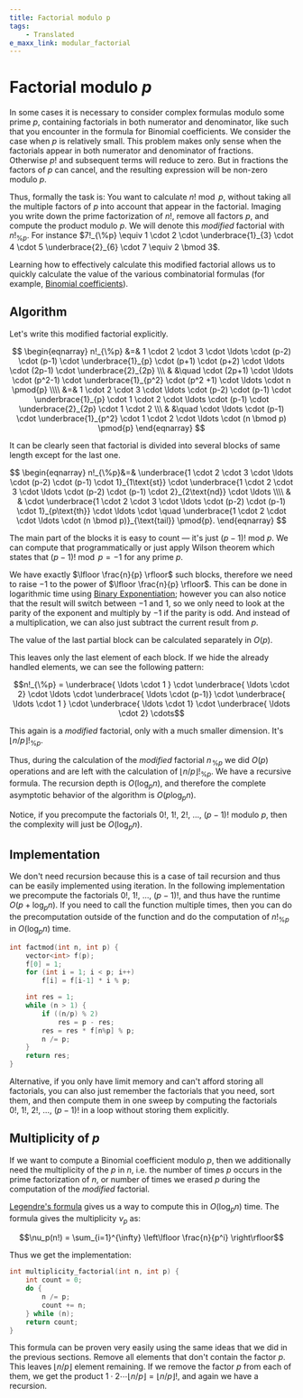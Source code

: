 ```yaml
---
title: Factorial modulo p
tags:
    - Translated
e_maxx_link: modular_factorial
---
```


# Factorial modulo $p$

In some cases it is necessary to consider complex formulas modulo some prime $p$, containing factorials in both numerator and denominator, like such that you encounter in the formula for Binomial coefficients. We consider the case when $p$ is relatively small. This problem makes only sense when the factorials appear in both numerator and denominator of fractions. Otherwise $p!$ and subsequent terms will reduce to zero. But in fractions the factors of $p$ can cancel, and the resulting expression will be non-zero modulo $p$.

Thus, formally the task is: You want to calculate $n! \bmod p$, without taking all the multiple factors of $p$ into account that appear in the factorial. Imaging you write down the prime factorization of $n!$, remove all factors $p$, and compute the product modulo $p$. We will denote this _modified_ factorial with $n!_{\%p}$. For instance $7!_{\%p} \equiv 1 \cdot 2 \cdot \underbrace{1}_{3} \cdot 4 \cdot 5 \underbrace{2}_{6} \cdot 7 \equiv 2 \bmod 3$.

Learning how to effectively calculate this modified factorial allows us to quickly calculate the value of the various combinatorial formulas (for example, [Binomial coefficients](../combinatorics/binomial-coefficients.md)).

## Algorithm

Let's write this modified factorial explicitly.

$$
\begin{eqnarray}
n!_{\%p} &=& 1 \cdot 2 \cdot 3 \cdot \ldots \cdot (p-2) \cdot (p-1) \cdot \underbrace{1}_{p} \cdot (p+1) \cdot (p+2) \cdot \ldots \cdot (2p-1) \cdot \underbrace{2}_{2p} \\\
 & &\quad \cdot (2p+1) \cdot \ldots \cdot (p^2-1) \cdot \underbrace{1}_{p^2} \cdot (p^2 +1) \cdot \ldots \cdot n \pmod{p} \\\\
&=& 1 \cdot 2 \cdot 3 \cdot \ldots \cdot (p-2) \cdot (p-1) \cdot \underbrace{1}_{p} \cdot 1 \cdot 2 \cdot \ldots \cdot (p-1) \cdot \underbrace{2}_{2p} \cdot 1 \cdot 2 \\\
& &\quad \cdot \ldots \cdot (p-1) \cdot \underbrace{1}_{p^2} \cdot 1 \cdot 2 \cdot \ldots \cdot (n \bmod p) \pmod{p}
\end{eqnarray}
$$

It can be clearly seen that factorial is divided into several blocks of same length except for the last one.

$$
\begin{eqnarray}
n!_{\%p}&=& \underbrace{1 \cdot 2 \cdot 3 \cdot \ldots \cdot (p-2) \cdot (p-1) \cdot 1}_{1\text{st}} \cdot \underbrace{1 \cdot 2 \cdot 3 \cdot \ldots \cdot (p-2) \cdot (p-1) \cdot 2}_{2\text{nd}} \cdot \ldots \\\\
& & \cdot \underbrace{1 \cdot 2 \cdot 3 \cdot \ldots \cdot (p-2) \cdot (p-1) \cdot 1}_{p\text{th}} \cdot \ldots \cdot \quad \underbrace{1 \cdot 2 \cdot \cdot \ldots \cdot (n \bmod p)}_{\text{tail}} \pmod{p}.
\end{eqnarray}
$$

The main part of the blocks it is easy to count — it's just $(p-1)!\ \mathrm{mod}\ p$. We can compute that programmatically or just apply Wilson theorem which states that $(p-1)! \bmod p = -1$ for any prime $p$.

We have exactly $\lfloor \frac{n}{p} \rfloor$ such blocks, therefore we need to raise $-1$ to the power of $\lfloor \frac{n}{p} \rfloor$. This can be done in logarithmic time using [Binary Exponentiation](binary-exp.md); however you can also notice that the result will switch between $-1$ and $1$, so we only need to look at the parity of the exponent and multiply by $-1$ if the parity is odd. And instead of a multiplication, we can also just subtract the current result from $p$.

The value of the last partial block can be calculated separately in $O(p)$.

This leaves only the last element of each block. If we hide the already handled elements, we can see the following pattern:

$$n!_{\%p} = \underbrace{ \ldots \cdot 1 } \cdot \underbrace{ \ldots \cdot 2} \cdot \ldots \cdot \underbrace{ \ldots \cdot (p-1)} \cdot \underbrace{ \ldots \cdot 1 } \cdot \underbrace{ \ldots \cdot 1} \cdot \underbrace{ \ldots \cdot 2} \cdots$$

This again is a _modified_ factorial, only with a much smaller dimension. It's $\lfloor n / p \rfloor !_{\%p}$.

Thus, during the calculation of the _modified_ factorial $n\!_{\%p}$ we did $O(p)$ operations and are left with the calculation of $\lfloor n / p \rfloor !_{\%p}$. We have a recursive formula. The recursion depth is $O(\log_p n)$, and therefore the complete asymptotic behavior of the algorithm is $O(p \log_p n)$.

Notice, if you precompute the factorials $0!,~ 1!,~ 2!,~ \dots,~ (p-1)!$ modulo $p$, then the complexity will just be $O(\log_p n)$.

## Implementation

We don't need recursion because this is a case of tail recursion and thus can be easily implemented using iteration. In the following implementation we precompute the factorials $0!,~ 1!,~ \dots,~ (p-1)!$, and thus have the runtime $O(p + \log_p n)$. If you need to call the function multiple times, then you can do the precomputation outside of the function and do the computation of $n!_{\%p}$ in $O(\log_p n)$ time.

```cpp
int factmod(int n, int p) {
    vector<int> f(p);
    f[0] = 1;
    for (int i = 1; i < p; i++)
        f[i] = f[i-1] * i % p;

    int res = 1;
    while (n > 1) {
        if ((n/p) % 2)
            res = p - res;
        res = res * f[n%p] % p;
        n /= p;
    }
    return res;
}
```

Alternative, if you only have limit memory and can't afford storing all factorials, you can also just remember the factorials that you need, sort them, and then compute them in one sweep by computing the factorials $0!,~ 1!,~ 2!,~ \dots,~ (p-1)!$ in a loop without storing them explicitly.

## Multiplicity of $p$

If we want to compute a Binomial coefficient modulo $p$, then we additionally need the multiplicity of the $p$ in $n$, i.e. the number of times $p$ occurs in the prime factorization of $n$, or number of times we erased $p$ during the computation of the _modified_ factorial.

[Legendre's formula](https://en.wikipedia.org/wiki/Legendre%27s_formula) gives us a way to compute this in $O(\log_p n)$ time. The formula gives the multiplicity $\nu_p$ as:

$$\nu_p(n!) = \sum_{i=1}^{\infty} \left\lfloor \frac{n}{p^i} \right\rfloor$$

Thus we get the implementation:

```cpp
int multiplicity_factorial(int n, int p) {
    int count = 0;
    do {
        n /= p;
        count += n;
    } while (n);
    return count;
}
```

This formula can be proven very easily using the same ideas that we did in the previous sections. Remove all elements that don't contain the factor $p$. This leaves $\lfloor n/p \rfloor$ element remaining. If we remove the factor $p$ from each of them, we get the product $1 \cdot 2 \cdots \lfloor n/p \rfloor = \lfloor n/p \rfloor !$, and again we have a recursion.
